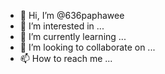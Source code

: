 - 👋 Hi, I’m @636paphawee
- 👀 I’m interested in ...
- 🌱 I’m currently learning ...
- 💞️ I’m looking to collaborate on ...
- 📫 How to reach me ...

<!---
636paphawee/636paphawee is a ✨ special ✨ repository because its `README.md` (this file) appears on your GitHub profile.
You can click the Preview link to take a look at your changes.
--->
